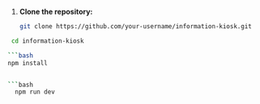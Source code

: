 

1. **Clone the repository:**

   ```bash
   git clone https://github.com/your-username/information-kiosk.git

 ```bash
  cd information-kiosk

 ```bash
 npm install


 ```bash
   npm run dev

